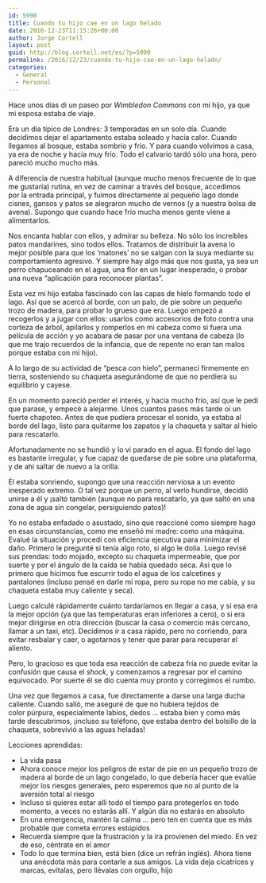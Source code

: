 ```yaml
---
id: 5990
title: Cuando tu hijo cae en un lago helado
date: 2016-12-23T11:15:26+00:00
author: Jorge Cortell
layout: post
guid: http://blog.cortell.net/es/?p=5990
permalink: /2016/12/23/cuando-tu-hijo-cae-en-un-lago-helado/
categories:
  - General
  - Personal
---
```

Hace unos días di un paseo por _Wimbledon Commons_ con mi hijo, ya que mi esposa estaba de viaje.

Era un día típico de Londres: 3 temporadas en un solo día. Cuando decidimos dejar el apartamento estaba soleado y hacía calor. Cuando llegamos al bosque, estaba sombrío y frío. Y para cuando volvimos a casa, ya era de noche y hacía muy frío. Todo el calvario tardó sólo una hora, pero pareció mucho mucho más.

A diferencia de nuestra habitual (aunque mucho menos frecuente de lo que me gustaría) rutina, en vez de caminar a través del bosque, accedimos por la entrada principal, y fuimos directamente al pequeño lago donde cisnes, gansos y patos se alegraron mucho de vernos (y a nuestra bolsa de avena). Supongo que cuando hace frío mucha menos gente viene a alimentarlos.

Nos encanta hablar con ellos, y admirar su belleza. No sólo los increíbles patos mandarines, sino todos ellos. Tratamos de distribuir la avena lo mejor posible para que los &#8216;matones&#8217; no se salgan con la suya mediante su comportamiento agresivo. Y siempre hay algo más que nos gusta, ya sea un perro chapuceando en el agua, una flor en un lugar inesperado, o probar una nueva &#8220;aplicación para reconocer plantas&#8221;.

Esta vez mi hijo estaba fascinado con las capas de hielo formando todo el lago. Así que se acercó al borde, con un palo, de pie sobre un pequeño trozo de madera, para probar lo grueso que era. Luego empezó a recogerlos y a jugar con ellos: usarlos como accesorios de foto contra una corteza de árbol, apilarlos y romperlos en mi cabeza como si fuera una película de acción y yo acabara de pasar por una ventana de cabeza (lo que me trajo recuerdos de la infancia, que de repente no eran tan malos porque estaba con mi hijo).

A lo largo de su actividad de &#8220;pesca con hielo&#8221;, permanecí firmemente en tierra, sosteniendo su chaqueta asegurándome de que no perdiera su equilibrio y cayese.

En un momento pareció perder el interés, y hacía mucho frío, así que le pedí que parase, y empecé a alejarme. Unos cuantos pasos más tarde oí un fuerte chapoteo. Antes de que pudiera procesar el sonido, ya estaba al borde del lago, listo para quitarme los zapatos y la chaqueta y saltar al hielo para rescatarlo.

Afortunadamente no se hundió y lo vi parado en el agua. El fondo del lago es bastante irregular, y fue capaz de quedarse de pie sobre una plataforma, y ​​de ahí saltar de nuevo a la orilla.

Él estaba sonriendo, supongo que una reacción nerviosa a un evento inesperado extremo. O tal vez porque un perro, al verlo hundirse, decidió unirse a él y ¡saltó también (aunque no para rescatarlo, ya que saltó en una zona de agua sin congelar, persiguiendo patos)!

Yo no estaba enfadado o asustado, sino que reaccioné como siempre hago en esas circunstancias, como me enseñó mi madre: como una máquina. Evalué la situación y procedí con eficiencia ejecutiva para minimizar el daño. Primero le pregunté si tenía algo roto, si algo le dolía. Luego revisé sus prendas: todo mojado, excepto su chaqueta impermeable, que por suerte y por el ángulo de la caída se había quedado seca. Así que lo primero que hicimos fue escurrir todo el agua de los calcetines y pantalones (incluso pensé en darle mi ropa, pero su ropa no me cabía, y su chaqueta estaba muy caliente y seca).

Luego calculé rápidamente cuánto tardaríamos en llegar a casa, y si esa era la mejor opción (ya que las temperaturas eran inferiores a cero), o si era mejor dirigirse en otra dirección (buscar la casa o comercio más cercano, llamar a un taxi, etc). Decidimos ir a casa rápido, pero no corriendo, para evitar resbalar y caer, o agotarnos y tener que parar para recuperar el aliento.

Pero, lo gracioso es que toda esa reacción de cabeza fría no puede evitar la confusión que causa el _shock_, y comenzamos a regresar por el camino equivocado. Por suerte él se dio cuenta muy pronto y corregimos el rumbo.

Una vez que llegamos a casa, fue directamente a darse una larga ducha caliente. Cuando salió, me aseguré de que no hubiera tejidos de color púrpura, especialmente labios, dedos &#8230; estaba bien y como más tarde descubrimos, ¡incluso su teléfono, que estaba dentro del bolsillo de la chaqueta, sobrevivió a las aguas heladas!

Lecciones aprendidas:

  * La vida pasa
  * Ahora conoce mejor los peligros de estar de pie en un pequeño trozo de madera al borde de un lago congelado, lo que debería hacer que evalúe mejor los riesgos generales, pero esperemos que no al punto de la aversión total al riesgo
  * Incluso si quieres estar allí todo el tiempo para protegerlos en todo momento, a veces no estarás allí. Y algún día no estarás en absoluto
  * En una emergencia, mantén la calma &#8230; pero ten en cuenta que es más probable que cometa errores estúpidos
  * Recuerda siempre que la frustración y la ira provienen del miedo. En vez de eso, céntrate en el amor
  * Todo lo que termina bien, está bien (dice un refrán inglés). Ahora tiene una anécdota más para contarle a sus amigos. La vida deja cicatrices y marcas, evítalas, pero llévalas con orgullo, hijo